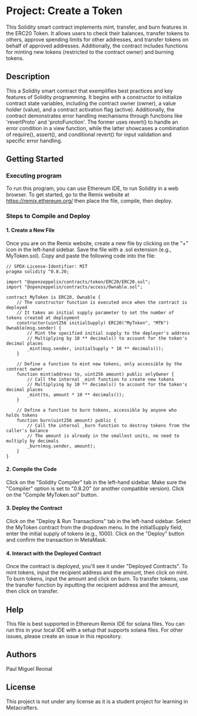 # Project: Create a Token

This Solidity smart contract implements mint, transfer, and burn features in the ERC20 Token. It allows users to check their balances, transfer tokens to others, approve spending limits for other addresses, and transfer tokens on behalf of approved addresses. Additionally, the contract includes functions for minting new tokens (restricted to the contract owner) and burning tokens.

## Description

This a Solidity smart contract that exemplifies best practices and key features of Solidity programming. It begins with a constructor to initialize contract state variables, including the contract owner (owner), a value holder (value), and a contract activation flag (active). Additionally, the contract demonstrates error handling mechanisms through functions like 'revertProto' and 'protoFunction'. The former uses revert() to handle an error condition in a view function, while the latter showcases a combination of require(), assert(), and conditional revert() for input validation and specific error handling.

## Getting Started

### Executing program
To run this program, you can use Ethereum IDE, to run Solidity in a web browser. To get started, go to the Remix website at https://remix.ethereum.org/ then place the file, compile, then deploy.

### Steps to Compile and Deploy
#### 1. Create a New File
Once you are on the Remix website, create a new file by clicking on the "+" icon in the left-hand sidebar.
Save the file with a .sol extension (e.g., MyToken.sol).
Copy and paste the following code into the file:
```
// SPDX-License-Identifier: MIT
pragma solidity ^0.8.20;

import "@openzeppelin/contracts/token/ERC20/ERC20.sol";
import "@openzeppelin/contracts/access/Ownable.sol";

contract MyToken is ERC20, Ownable {
    // The constructor function is executed once when the contract is deployed
    // It takes an initial supply parameter to set the number of tokens created at deployment
    constructor(uint256 initialSupply) ERC20("MyToken", "MTK") Ownable(msg.sender) {
        // Mint the specified initial supply to the deployer's address
        // Multiplying by 10 ** decimals() to account for the token's decimal places
        _mint(msg.sender, initialSupply * 10 ** decimals());
    }

    // Define a function to mint new tokens, only accessible by the contract owner
    function mint(address to, uint256 amount) public onlyOwner {
        // Call the internal _mint function to create new tokens
        // Multiplying by 10 ** decimals() to account for the token's decimal places
        _mint(to, amount * 10 ** decimals());
    }

    // Define a function to burn tokens, accessible by anyone who holds tokens
    function burn(uint256 amount) public {
        // Call the internal _burn function to destroy tokens from the caller's balance
        // The amount is already in the smallest units, no need to multiply by decimals
        _burn(msg.sender, amount);
    }
}
```
#### 2. Compile the Code
Click on the "Solidity Compiler" tab in the left-hand sidebar.
Make sure the "Compiler" option is set to "0.8.20" (or another compatible version).
Click on the "Compile MyToken.sol" button.

#### 3. Deploy the Contract
Click on the "Deploy & Run Transactions" tab in the left-hand sidebar.
Select the MyToken contract from the dropdown menu.
In the initialSupply field, enter the initial supply of tokens (e.g., 1000).
Click on the "Deploy" button and confirm the transaction in MetaMask.

#### 4. Interact with the Deployed Contract

Once the contract is deployed, you'll see it under "Deployed Contracts".
To mint tokens, input the recipient address and the amount, then click on mint.
To burn tokens, input the amount and click on burn.
To transfer tokens, use the transfer function by inputting the recipient address and the amount, then click on transfer.

## Help
This file is best supported in Ethereum Remix IDE for solana files. You can run this in your local IDE with a setup that supports solana files.
For other issues, please create an issue in this repository.

## Authors
Paul Miguel Reonal

## License
This project is not under any license as it is a student project for learning in Metacrafters.
